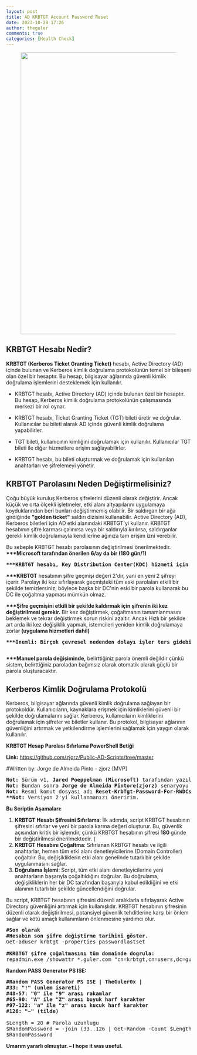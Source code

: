 ```yaml
---
layout: post
title: AD KRBTGT Account Password Reset
date: 2023-10-29 17:26
author: theguler
comments: true
categories: [Health Check]
---
```

<!-- wp:image {"id":9086,"width":"767px","height":"auto","sizeSlug":"large","linkDestination":"none"} -->
<figure class="wp-block-image size-large is-resized"><img src="https://farukguler.com/assets/post_images/krbtgt.png?w=1024" alt="" class="wp-image-9086" style="width:767px;height:auto" /></figure>
<!-- /wp:image -->

<!-- wp:heading -->
<h2 class="wp-block-heading"><strong>KRBTGT Hesabı Nedir?</strong></h2>
<!-- /wp:heading -->

<!-- wp:paragraph -->
<p><strong>KRBTGT (Kerberos Ticket Granting Ticket)</strong> hesabı, Active Directory (AD) içinde bulunan ve Kerberos kimlik doğrulama protokolünün temel bir bileşeni olan özel bir hesaptır. Bu hesap, bilgisayar ağlarında güvenli kimlik doğrulama işlemlerini desteklemek için kullanılır. </p>
<!-- /wp:paragraph -->

<!-- wp:list -->
<ul><!-- wp:list-item -->
<li>KRBTGT hesabı, Active Directory (AD) içinde bulunan özel bir hesaptır. Bu hesap, Kerberos kimlik doğrulama protokolünün çalışmasında merkezi bir rol oynar.</li>
<!-- /wp:list-item --></ul>
<!-- /wp:list -->

<!-- wp:list -->
<ul><!-- wp:list-item -->
<li>KRBTGT hesabı, Ticket Granting Ticket (TGT) bileti üretir ve doğrular. Kullanıcılar bu bileti alarak AD içinde güvenli kimlik doğrulama yapabilirler.</li>
<!-- /wp:list-item --></ul>
<!-- /wp:list -->

<!-- wp:list -->
<ul><!-- wp:list-item -->
<li>TGT bileti, kullanıcının kimliğini doğrulamak için kullanılır. Kullanıcılar TGT bileti ile diğer hizmetlere erişim sağlayabilirler.</li>
<!-- /wp:list-item --></ul>
<!-- /wp:list -->

<!-- wp:list -->
<ul><!-- wp:list-item -->
<li>KRBTGT hesabı, bu bileti oluşturmak ve doğrulamak için kullanılan anahtarları ve şifrelemeyi yönetir.</li>
<!-- /wp:list-item --></ul>
<!-- /wp:list -->

<!-- wp:heading -->
<h2 class="wp-block-heading"><strong>KRBTGT Parolasını Neden Değiştirmelisiniz?</strong></h2>
<!-- /wp:heading -->

<!-- wp:paragraph -->
<p>Çoğu büyük kuruluş Kerberos şifrelerini düzenli olarak değiştirir.&nbsp;Ancak küçük ve orta ölçekli işletmeler, etki alanı altyapılarını uygulamaya koyduklarından beri bunları değiştirmemiş olabilir.&nbsp;Bir saldırgan bir ağa girdiğinde <strong>"golden ticket"</strong> saldırı dizisini kullanabilir.&nbsp;Active Directory (AD), Kerberos biletleri için AD etki alanındaki KRBTGT'yi kullanır.&nbsp;KRBTGT hesabının şifre karması çalınırsa veya bir saldırıyla kırılırsa, saldırganlar gerekli kimlik doğrulamayla kendilerine ağınıza tam erişim izni verebilir.</p>
<!-- /wp:paragraph -->

<!-- wp:paragraph -->
<p>Bu sebeple KRBTGT hesabı parolasının değiştirilmesi önerilmektedir. <strong>***Microsoft tarafından önerilen 6/ay da bir (180 gün/1)</strong></p>
<!-- /wp:paragraph -->

<!-- wp:preformatted -->
<pre class="wp-block-preformatted"><strong>***KRBTGT hesabı, Key Distribution Center(KDC) hizmeti için hizmet hesabı görevi gören yerel bir varsayılan hesaptır. Bu hesap silinemez ve hesap adı değiştirilemez.&nbsp;KRBTGT hesabı Active Directory üzerinde etkinleştirilemez.</strong></pre>
<!-- /wp:preformatted -->

<!-- wp:paragraph -->
<p><strong>***KRBTGT</strong> hesabının şifre geçmişi değeri 2'dir, yani en yeni 2 şifreyi içerir.&nbsp;Parolayı iki kez sıfırlayarak geçmişteki tüm eski parolaları etkili bir şekilde temizlersiniz; böylece başka bir DC'nin eski bir parola kullanarak bu DC ile çoğaltma yapması mümkün olmaz.</p>
<!-- /wp:paragraph -->

<!-- wp:paragraph -->
<p><strong>***Şifre geçmişini etkili bir şekilde kaldırmak için şifrenin iki kez değiştirilmesi gerekir.&nbsp;</strong>Bir kez değiştirmek, çoğaltmanın tamamlanmasını beklemek ve tekrar değiştirmek sorun riskini azaltır.&nbsp;Ancak Hızlı bir şekilde art arda iki kez değişiklik yapmak, istemcileri yeniden kimlik doğrulamaya zorlar<strong> (uygulama hizmetleri dahil)</strong></p>
<!-- /wp:paragraph -->

<!-- wp:preformatted -->
<pre class="wp-block-preformatted"><strong>***Önemli:&nbsp;Birçok çevresel nedenden dolayı işler ters gidebileceği için PowerShell betiğini (Windows Task Scheduler) olarak planlamanızı önermiyoruz.</strong></pre>
<!-- /wp:preformatted -->

<!-- wp:image {"id":9140,"sizeSlug":"large","linkDestination":"none"} -->
<figure class="wp-block-image size-large"><img src="https://farukguler.com/assets/post_images/resetpass_krbtgt-1.png?w=1024" alt="" class="wp-image-9140" /></figure>
<!-- /wp:image -->

<!-- wp:paragraph -->
<p><strong>***Manuel parola değişiminde,</strong> belirttiğiniz parola önemli değildir çünkü sistem, belirttiğiniz paroladan bağımsız olarak otomatik olarak güçlü bir parola oluşturacaktır.</p>
<!-- /wp:paragraph -->

<!-- wp:heading -->
<h2 class="wp-block-heading"><strong>Kerberos Kimlik Doğrulama Protokolü</strong></h2>
<!-- /wp:heading -->

<!-- wp:paragraph -->
<p>Kerberos, bilgisayar ağlarında güvenli kimlik doğrulama sağlayan bir protokoldür. Kullanıcıların, kaynaklara erişmek için kimliklerini güvenli bir şekilde doğrulamalarını sağlar. Kerberos, kullanıcıların kimliklerini doğrulamak için şifreler ve biletler kullanır. Bu protokol, bilgisayar ağlarının güvenliğini artırmak ve yetkilendirme işlemlerini sağlamak için yaygın olarak kullanılır.</p>
<!-- /wp:paragraph -->

<!-- wp:paragraph -->
<p><strong>KRBTGT Hesap Parolası Sıfırlama PowerShell Betiği</strong></p>
<!-- /wp:paragraph -->

<!-- wp:paragraph -->
<p><strong>Link:</strong> <a href="https://github.com/zjorz/Public-AD-Scripts/tree/master" target="_blank" rel="noreferrer noopener">https://github.com/zjorz/Public-AD-Scripts/tree/master</a></p>
<!-- /wp:paragraph -->

<!-- wp:paragraph -->
<p>#Written by: Jorge de Almeida Pinto - zjorz [MVP]</p>
<!-- /wp:paragraph -->

<!-- wp:preformatted -->
<pre class="wp-block-preformatted"><strong>Not:</strong>&nbsp;Sürüm v1, <strong>Jared Poeppelman (Microsoft)</strong> tarafından yazılmıştır.
<strong>Not: </strong>Bundan sonra <strong>Jorge de Almeida Pintore(zjorz)</strong> senaryoyu yeniden yazdı, tonlarca özellik ekledi ve 2. versiyon böylece doğmuş oldu.
<strong>Not:</strong> Resmi komut dosyası adı <strong>Reset-KrbTgt-Password-For-RWDCs-And-RODCs.ps1</strong>
<strong>**Not:</strong> Versiyon 2'yi kullanmanızı öneririm.</pre>
<!-- /wp:preformatted -->

<!-- wp:paragraph -->
<p><strong>Bu Scriptin Aşamaları:</strong></p>
<!-- /wp:paragraph -->

<!-- wp:list {"ordered":true} -->
<ol><!-- wp:list-item -->
<li><strong>KRBTGT Hesabı Şifresini Sıfırlama</strong>: İlk adımda, script KRBTGT hesabının şifresini sıfırlar ve yeni bir parola karma değeri oluşturur. Bu, güvenlik açısından kritik bir işlemdir, çünkü KRBTGT hesabının şifresi <strong>180 </strong>günde bir değiştirilmesi önerilmektedir. (</li>
<!-- /wp:list-item -->

<!-- wp:list-item -->
<li><strong>KRBTGT Hesabını Çoğaltma</strong>: Sıfırlanan KRBTGT hesabı ve ilgili anahtarlar, hemen tüm etki alanı denetleyicilerine (Domain Controller) çoğaltılır. Bu, değişikliklerin etki alanı genelinde tutarlı bir şekilde uygulanmasını sağlar.</li>
<!-- /wp:list-item -->

<!-- wp:list-item -->
<li><strong>Doğrulama İşlemi</strong>: Script, tüm etki alanı denetleyicilerine yeni anahtarların başarıyla çoğaltıldığını doğrular. Bu doğrulama, değişikliklerin her bir DC tarafından başarıyla kabul edildiğini ve etki alanının tutarlı bir şekilde güncellendiğini doğrular.</li>
<!-- /wp:list-item --></ol>
<!-- /wp:list -->

<!-- wp:paragraph -->
<p>Bu script, KRBTGT hesabının şifresini düzenli aralıklarla sıfırlayarak Active Directory güvenliğini artırmak için kullanışlıdır. KRBTGT hesabının şifresinin düzenli olarak değiştirilmesi, potansiyel güvenlik tehditlerine karşı bir önlem sağlar ve kötü amaçlı kullanımların önlenmesine yardımcı olur.</p>
<!-- /wp:paragraph -->

<!-- wp:preformatted -->
<pre class="wp-block-preformatted"><strong>#Son olarak
#Hesabın son şifre değiştirme tarihini göster.</strong>
Get-aduser krbtgt -properties passwordlastset

<strong>#KRBTGT şifre çoğaltmasını tüm domainde dogrula:</strong>
repadmin.exe /showattr *.guler.com "cn=krbtgt,cn=users,dc=guler,dc=com" /atts:pwdLastSet</pre>
<!-- /wp:preformatted -->

<!-- wp:paragraph -->
<p><strong>Random PASS Generator PS ISE:</strong></p>
<!-- /wp:paragraph -->

<!-- wp:preformatted -->
<pre class="wp-block-preformatted"><strong>#Random PASS Generator PS ISE | TheGuler0x |
#33: "!" (unlem isareti)
#48-57: "0" ile "9" arası rakamlar
#65-90: "A" ile "Z" arası buyuk harf karakter
#97-122: "a" ile "z" arası kucuk harf karakter
#126: "~" (tilde)</strong>

$Length = 20 # Parola uzunlugu
$RandomPassword = -join (33..126 | Get-Random -Count $Length | ForEach-Object {[char]$_})
$RandomPassword</pre>
<!-- /wp:preformatted -->

<!-- wp:paragraph -->
<p><strong>Umarım yararlı olmuştur. – I hope it was useful.</strong></p>
<!-- /wp:paragraph -->
